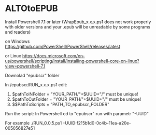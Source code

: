 # ALTOtoEPUB

Install Powershell 7.1 or later (WrapEpub_x.x.x.ps1 does not work properly with older versions and your .epub will be unreadable by some programs and readers) 

on Windows  
https://github.com/PowerShell/PowerShell/releases/latest

or Linux
https://docs.microsoft.com/en-us/powershell/scripting/install/installing-powershell-core-on-linux?view=powershell-7.1


Downolad "epubscr" folder 

In /epubscr/RUN_x.x.x.ps1 edit:
1) $pathToINFolder = "YOUR_PATH/"+$UUID+"/"     must be unique! 
2) $pathToOutFolder = "YOUR_PATH/"+$UUID+"/"    must be unique!
3) $$PathToScripts = "PATH_TO_epubscr_FOLDER"




Run the script:
In Powershell cd to "epubscr" run with parametr "-UUID"

For example ./RUN_0.0.5.ps1 -UUID f215b1d0-0c4b-11ea-a20e-005056827e51
